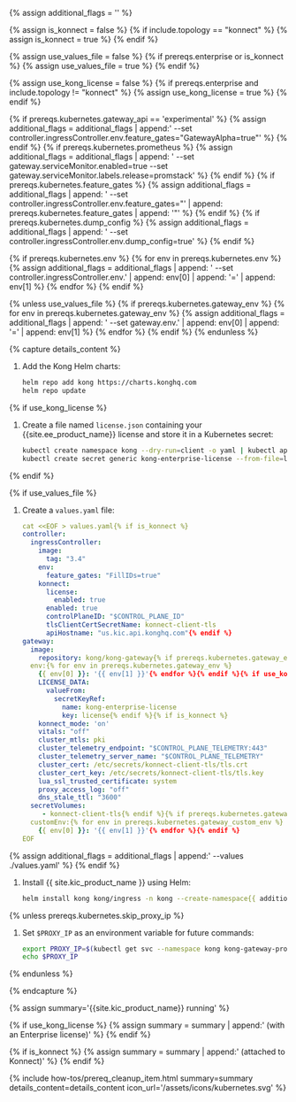 {% assign additional_flags = '' %}

{% assign is_konnect = false %}
{% if include.topology == "konnect" %}
  {% assign is_konnect = true %}
{% endif %}

{% assign use_values_file = false %}
{% if prereqs.enterprise or is_konnect %}
  {% assign use_values_file = true %}
{% endif %}

{% assign use_kong_license = false %}
{% if prereqs.enterprise and include.topology != "konnect" %}
  {% assign use_kong_license = true %}
{% endif %}

{% if prereqs.kubernetes.gateway_api == 'experimental' %}
  {% assign additional_flags = additional_flags | append:' --set controller.ingressController.env.feature_gates="GatewayAlpha=true"' %}
{% endif %}
{% if prereqs.kubernetes.prometheus %}
  {% assign additional_flags = additional_flags | append: ' --set gateway.serviceMonitor.enabled=true --set gateway.serviceMonitor.labels.release=promstack' %}
{% endif %}
{% if prereqs.kubernetes.feature_gates %}
  {% assign additional_flags = additional_flags | append: ' --set controller.ingressController.env.feature_gates="' | append: prereqs.kubernetes.feature_gates | append: '"' %}
{% endif %}
{% if prereqs.kubernetes.dump_config %}
  {% assign additional_flags = additional_flags | append: ' --set controller.ingressController.env.dump_config=true' %}
{% endif %}

{% if prereqs.kubernetes.env %}
  {% for env in prereqs.kubernetes.env %}
    {% assign additional_flags = additional_flags | append: ' --set controller.ingressController.env.' | append: env[0] | append: '=' | append: env[1] %}
  {% endfor %}
{% endif %}

{% unless use_values_file %}
  {% if prereqs.kubernetes.gateway_env %}
    {% for env in prereqs.kubernetes.gateway_env %}
    {% assign additional_flags = additional_flags | append: ' --set gateway.env.' | append: env[0] | append: '=' | append: env[1] %}
    {% endfor %}
  {% endif %}
{% endunless %}

{% capture details_content %}

1. Add the Kong Helm charts:

   ```bash
   helm repo add kong https://charts.konghq.com
   helm repo update
   ```

{% if use_kong_license %}
1. Create a file named `license.json` containing your {{site.ee_product_name}} license and store it in a Kubernetes secret:

   ```bash
   kubectl create namespace kong --dry-run=client -o yaml | kubectl apply -f -
   kubectl create secret generic kong-enterprise-license --from-file=license=./license.json -n kong
   ```
{% endif %}

{% if use_values_file %}
1. Create a `values.yaml` file:

   ```yaml
   cat <<EOF > values.yaml{% if is_konnect %}
   controller:
     ingressController:
       image:
         tag: "3.4"
       env:
         feature_gates: "FillIDs=true"
       konnect:
         license:
           enabled: true
         enabled: true
         controlPlaneID: "$CONTROL_PLANE_ID"
         tlsClientCertSecretName: konnect-client-tls
         apiHostname: "us.kic.api.konghq.com"{% endif %}
   gateway:
     image:
       repository: kong/kong-gateway{% if prereqs.kubernetes.gateway_env or is_konnect or use_kong_license %}
     env:{% for env in prereqs.kubernetes.gateway_env %}
       {{ env[0] }}: '{{ env[1] }}'{% endfor %}{% endif %}{% if use_kong_license %}
       LICENSE_DATA:
         valueFrom:
           secretKeyRef:
             name: kong-enterprise-license
             key: license{% endif %}{% if is_konnect %}
       konnect_mode: 'on'
       vitals: "off"
       cluster_mtls: pki
       cluster_telemetry_endpoint: "$CONTROL_PLANE_TELEMETRY:443"
       cluster_telemetry_server_name: "$CONTROL_PLANE_TELEMETRY"
       cluster_cert: /etc/secrets/konnect-client-tls/tls.crt
       cluster_cert_key: /etc/secrets/konnect-client-tls/tls.key
       lua_ssl_trusted_certificate: system
       proxy_access_log: "off"
       dns_stale_ttl: "3600"
     secretVolumes:
        - konnect-client-tls{% endif %}{% if prereqs.kubernetes.gateway_custom_env %}
     customEnv:{% for env in prereqs.kubernetes.gateway_custom_env %}
       {{ env[0] }}: '{{ env[1] }}'{% endfor %}{% endif %}
   EOF
   ```
{% assign additional_flags = additional_flags | append:' --values ./values.yaml' %}
{% endif %}

1. Install {{ site.kic_product_name }} using Helm:

   ```bash
   helm install kong kong/ingress -n kong --create-namespace{{ additional_flags }}
   ```

{% unless prereqs.kubernetes.skip_proxy_ip %}
1. Set `$PROXY_IP` as an environment variable for future commands:

   ```bash
   export PROXY_IP=$(kubectl get svc --namespace kong kong-gateway-proxy -o jsonpath='{range .status.loadBalancer.ingress[0]}{@.ip}{@.hostname}{end}')
   echo $PROXY_IP
   ```
{% endunless %}

{% endcapture %}

{% assign summary='{{site.kic_product_name}} running' %}

{% if use_kong_license %}
{% assign summary = summary | append:' (with an Enterprise license)' %}
{% endif %}

{% if is_konnect %}
{% assign summary = summary | append:' (attached to Konnect)' %}
{% endif %}

{% include how-tos/prereq_cleanup_item.html summary=summary details_content=details_content icon_url='/assets/icons/kubernetes.svg' %}
